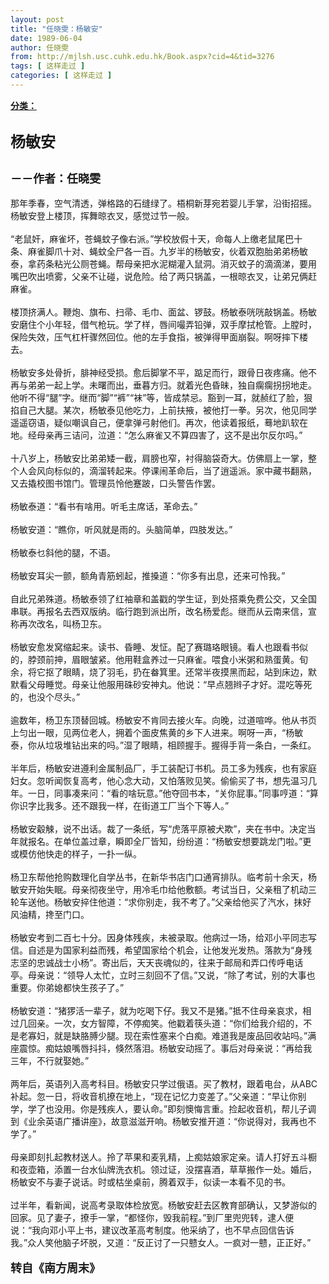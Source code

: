 ```yaml
---
layout: post
title: "任晓雯：杨敏安"
date: 1989-06-04
author: 任晓雯
from: http://mjlsh.usc.cuhk.edu.hk/Book.aspx?cid=4&tid=3276
tags: [ 这样走过 ]
categories: [ 这样走过 ]
---
```


<div style="margin: 15px 10px 10px 0px;">
 <div>
  <span id="ctl00_ContentPlaceHolder1_chapter1_SubjectLabel" style="font-weight:bold;text-decoration:underline;">
   分类：
  </span>
 </div>
 <div>
  <b>
   <font size="5">
    <br/>
   </font>
  </b>
 </div>
 <div>
  <b>
   <font size="5">
    杨敏安
   </font>
  </b>
 </div>
 <div>
  <b>
   <font size="5">
    <br/>
   </font>
  </b>
 </div>
 <div>
  <b>
   <font size="4">
    －－作者：任晓雯
   </font>
  </b>
 </div>
 <div>
  <br/>
 </div>
 <div>
  那年季春，空气清透，弹格路的石缝绿了。梧桐新芽宛若婴儿手掌，沿街招摇。杨敏安登上楼顶，挥舞晾衣叉，感觉过节一般。
 </div>
 <div>
  <br/>
 </div>
 <div>
  “老鼠奸，麻雀坏，苍蝇蚊子像右派。”学校放假十天，命每人上缴老鼠尾巴十条、麻雀脚爪十对、蝇蚊全尸各一百。九岁半的杨敏安，伙着双胞胎弟弟杨敏泰，拿药条粘光公厕苍蝇。帮母亲把水泥糊灌入鼠洞。消灭蚊子的滴滴涕，要用嘴巴吹出喷雾，父亲不让碰，说危险。给了两只锅盖，一根晾衣叉，让弟兄俩赶麻雀。
 </div>
 <div>
  <br/>
 </div>
 <div>
  楼顶挤满人。鞭炮、旗布、扫帚、毛巾、面盆、锣鼓。杨敏泰咣咣敲锅盖。杨敏安磨住个小年轻，借气枪玩。学了样，唇间嘬弄铅弹，双手摩拭枪管。上膛时，保险失效，压气杠杆骤然回位。他的左手食指，被弹得甲面崩裂。啊呀摔下楼去。
 </div>
 <div>
  <br/>
 </div>
 <div>
  杨敏安多处骨折，腓神经受损。愈后脚掌不平，踮足而行，跟骨日夜疼痛。他不再与弟弟一起上学。未曙而出，垂暮方归。就着光色昏昧，独自瘸瘸拐拐地走。他听不得“腿”字。继而“脚”“裤”“袜”等，皆成禁忌。豁到一耳，就赪红了脸，狠掐自己大腿。某次，杨敏泰见他吃力，上前扶掖，被他打一拳。另次，他见同学遥遥窃语，疑似嘲讽自己，便拿弹弓射他们。再次，他读着报纸，蓦地趴软在地。经母亲再三诘问，泣道：“怎么麻雀又不算四害了，这不是出尔反尔吗。”
 </div>
 <div>
  <br/>
 </div>
 <div>
  十八岁上，杨敏安比弟弟矮一截，肩膀也窄，衬得脑袋奇大。仿佛扇上一掌，整个人会风向标似的，滴溜转起来。停课闹革命后，当了逍遥派。家中藏书翻熟，又去撬校图书馆门。管理员怜他蹇跛，口头警告作罢。
 </div>
 <div>
  <br/>
 </div>
 <div>
  杨敏泰道：“看书有啥用。听毛主席话，革命去。”
 </div>
 <div>
  <br/>
 </div>
 <div>
  杨敏安道：“瞧你，听风就是雨的。头脑简单，四肢发达。”
 </div>
 <div>
  <br/>
 </div>
 <div>
  杨敏泰乜斜他的腿，不语。
 </div>
 <div>
  <br/>
 </div>
 <div>
  杨敏安耳尖一颤，额角青筋蚓起，推搡道：“你多有出息，还来可怜我。”
 </div>
 <div>
  <br/>
 </div>
 <div>
  自此兄弟殊道。杨敏泰领了红袖章和盖戳的学生证，到处搭乘免费公交，又全国串联。再报名去西双版纳。临行跑到派出所，改名杨爱彪。继而从云南来信，宣称再次改名，叫杨卫东。
 </div>
 <div>
  <br/>
 </div>
 <div>
  杨敏安愈发窝缩起来。读书、昏睡、发怔。配了赛璐珞眼镜。看人也跟看书似的，脖颈前抻，眉眼皱紧。他用鞋盒养过一只麻雀。喂食小米粥和熟蛋黄。旬余，将它抠了眼睛，烧了羽毛，扔在畚箕里。还常半夜摸黑而起，站到床边，默默看父母睡觉。母亲让他服用硃砂安神丸。他说：“早点翘辫子才好。混吃等死的，也没个尽头。”
 </div>
 <div>
  <br/>
 </div>
 <div>
  逾数年，杨卫东顶替回城。杨敏安不肯同去接火车。向晚，过道喧哗。他从书页上匀出一眼，见两位老人，拥着个面皮焦黄的乡下人进来。啊呀一声，“杨敏泰，你从垃圾堆钻出来的吗。”湿了眼睛，相顾握手。握得手背一条白，一条红。
 </div>
 <div>
  <br/>
 </div>
 <div>
  半年后，杨敏安进遵利金属制品厂，手工装配订书机。员工多为残疾，也有家庭妇女。忽听闻恢复高考，他心念大动，又怕落败见笑。偷偷买了书，想先温习几年。一日，同事凑来问：“看的啥玩意。”他夺回书本，“关你屁事。”同事哼道：“算你识字比我多。还不跟我一样，在街道工厂当个下等人。”
 </div>
 <div>
  <br/>
 </div>
 <div>
  杨敏安觳觫，说不出话。裁了一条纸，写“虎落平原被犬欺”，夹在书中。决定当年就报名。在单位盖过章，瞬即全厂皆知，纷纷道：“杨敏安想要跳龙门啦。”更或模仿他快走的样子，一扑一纵。
 </div>
 <div>
  <br/>
 </div>
 <div>
  杨卫东帮他抢购数理化自学丛书，在新华书店门口通宵排队。临考前十余天，杨敏安开始失眠。母亲彻夜坐守，用冷毛巾给他敷额。考试当日，父亲租了机动三轮车送他。杨敏安捽住他道：“求你别走，我不考了。”父亲给他买了汽水，抹好风油精，搀至门口。
 </div>
 <div>
  <br/>
 </div>
 <div>
  杨敏安考到二百七十分。因身体残疾，未被录取。他病过一场，给邓小平同志写信。自述是为国家利益而残，希望国家给个机会，让他发光发热。落款为“身残志坚的忠诚战士小杨”。寄出后，天天丧魂似的，往来于邮局和弄口传呼电话亭。母亲说：“领导人太忙，立时三刻回不了信。”又说，“除了考试，别的大事也重要。你弟媳都快生孩子了。”
 </div>
 <div>
  <br/>
 </div>
 <div>
  杨敏安道：“猪猡活一辈子，就为吃喝下仔。我又不是猪。”抵不住母亲哀求，相过几回亲。一次，女方智障，不停痴笑。他戳着筷头道：“你们给我介绍的，不是老寡妇，就是缺胳膊少腿。现在索性塞来个白痴。难道我是废品回收站吗。”满座震惊。痴姑娘嘴唇抖抖，倏然落泪。杨敏安动摇了。事后对母亲说：“再给我三年，不行就娶她。”
 </div>
 <div>
  <br/>
 </div>
 <div>
  两年后，英语列入高考科目。杨敏安只学过俄语。买了教材，跟着电台，从ABC补起。忽一日，将收音机撩在地上，“现在记忆力变差了。”父亲道：“早让你别学，学了也没用。你是残疾人，要认命。”即刻懊悔言重。捡起收音机，帮儿子调到《业余英语广播讲座》，故意滋滋开响。杨敏安推开道：“你说得对，我再也不学了。”
 </div>
 <div>
  <br/>
 </div>
 <div>
  母亲即刻扎起教材送人。拎了苹果和麦乳精，上痴姑娘家定亲。请人打好五斗橱和夜壶箱，添置一台水仙牌洗衣机。领过证，没摆喜酒，草草搬作一处。婚后，杨敏安不与妻子说话。时或枯坐桌前，腾着双手，似读一本看不见的书。
 </div>
 <div>
  <br/>
 </div>
 <div>
  过半年，看新闻，说高考录取体检放宽。杨敏安赶去区教育部确认，又梦游似的回家。见了妻子，撩手一掌，“都怪你，毁我前程。”到厂里兜兜转，逮人便说：“我向邓小平上书，建议改革高考制度。他采纳了，也不早点回信告诉我。”众人笑他脑子坏脱，又道：“反正讨了一只戆女人。一疯对一戆，正正好。”
 </div>
 <div>
  <br/>
 </div>
 <div>
  <b>
   <font size="4">
    转自《南方周末》
   </font>
  </b>
 </div>
 <div>
  <br/>
 </div>
</div>

